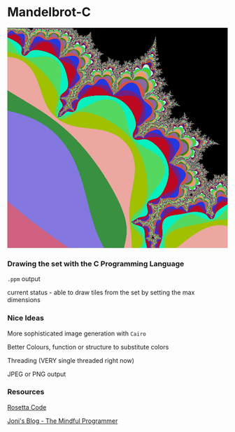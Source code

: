 # Mandelbrot-C

![Set](hi-res-zoom.jpg?raw=true "Screenshot")

### Drawing the set with the C Programming Language

`.ppm` output

current status - able to draw tiles from the set by setting the max dimensions

### Nice Ideas

More sophisticated image generation with `Cairo`

Better Colours, function or structure to substitute colors

Threading (VERY single threaded right now)

JPEG or PNG output

### Resources

[Rosetta Code](http://www.rosettacode.org/wiki/Bitmap/Write_a_PPM_file#C)

[Joni's Blog - The Mindful Programmer](https://jonisalonen.com/2013/lets-draw-the-mandelbrot-set/)
